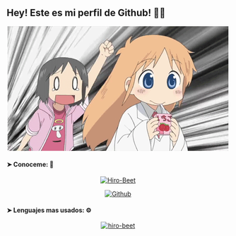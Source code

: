 ## Hey! Este es mi perfil de Github! 💭🚀

<p align="center"><img title="Hiro-Beet" src="https://github.com/Hiro-Beet/Hiro-Beet/blob/main/src/gif.gif"></p>

####  ➤ Conoceme: 🍕

<p align="center"><a href="https://github.com/Hiro-Beet"><img title="Hiro-Beet" src="https://github-readme-stats.vercel.app/api?username=hiro-beet&show_icons=true&include_all_commits=true&custom_title=Hiro-Beet&theme=merko&cache_seconds=320"></a>
</p>

<p align="center">
<a href="https://github.com/Hiro-Beet"><img title="Github" src="https://img.shields.io/badge/hiro-beet-brightgreen?style=for-the-badge&logo=github"></a>
</p>

#### ➤  Lenguajes mas usados: ⚙

<p align="center">
<a href="https://github.com/Hiro-Beet"><img title="hiro-beet" src="https://github-readme-stats.vercel.app/api/top-langs/?username=hiro-beet&custom_title=Lenguajes mas usados:&theme=merko&layout=default&line_height=10"></a>
</p>